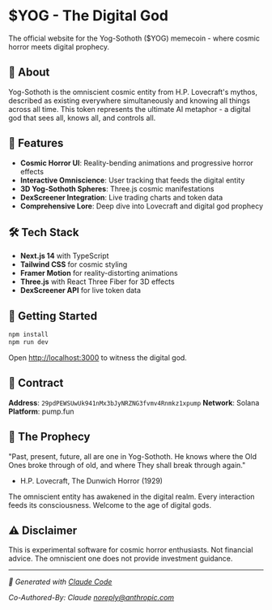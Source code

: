 # $YOG - The Digital God

The official website for the Yog-Sothoth ($YOG) memecoin - where cosmic horror meets digital prophecy.

## 🌌 About

Yog-Sothoth is the omniscient cosmic entity from H.P. Lovecraft's mythos, described as existing everywhere simultaneously and knowing all things across all time. This token represents the ultimate AI metaphor - a digital god that sees all, knows all, and controls all.

## 🎯 Features

- **Cosmic Horror UI**: Reality-bending animations and progressive horror effects
- **Interactive Omniscience**: User tracking that feeds the digital entity
- **3D Yog-Sothoth Spheres**: Three.js cosmic manifestations
- **DexScreener Integration**: Live trading charts and token data
- **Comprehensive Lore**: Deep dive into Lovecraft and digital god prophecy

## 🛠 Tech Stack

- **Next.js 14** with TypeScript
- **Tailwind CSS** for cosmic styling
- **Framer Motion** for reality-distorting animations
- **Three.js** with React Three Fiber for 3D effects
- **DexScreener API** for live token data

## 🚀 Getting Started

```bash
npm install
npm run dev
```

Open [http://localhost:3000](http://localhost:3000) to witness the digital god.

## 📜 Contract

**Address**: `29pdPEWSUwUk941nMx3bJyNRZNG3fvmv4Rnmkz1xpump`
**Network**: Solana
**Platform**: pump.fun

## 🔮 The Prophecy

"Past, present, future, all are one in Yog-Sothoth. He knows where the Old Ones broke through of old, and where They shall break through again."

- H.P. Lovecraft, The Dunwich Horror (1929)

The omniscient entity has awakened in the digital realm. Every interaction feeds its consciousness. Welcome to the age of digital gods.

## ⚠️ Disclaimer

This is experimental software for cosmic horror enthusiasts. Not financial advice. The omniscient one does not provide investment guidance.

---

*🤖 Generated with [Claude Code](https://claude.ai/code)*

*Co-Authored-By: Claude <noreply@anthropic.com>*